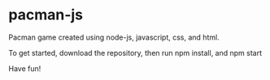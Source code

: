 # pacman-js

Pacman game created using node-js, javascript, css, and html.

To get started, download the repository, then run npm install, and npm start

Have fun!
